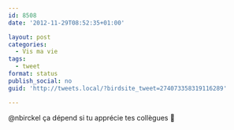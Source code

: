 ```yaml
---
id: 8508
date: '2012-11-29T08:52:35+01:00'

layout: post
categories:
  - Vis ma vie
tags:
  - tweet
format: status
publish_social: no
guid: 'http://tweets.local/?birdsite_tweet=274073358319116289'

---
```


@nbirckel ça dépend si tu apprécie tes collègues 🙂